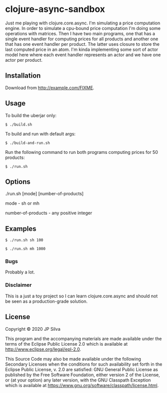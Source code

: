# clojure-async-sandbox

Just me playing with clojure.core.async. I'm simulating a price computation engine. In order to simulate a cpu-bound price computation I'm doing some operations with matrices. Then I have two main programs, one that has a single event handler for computing prices for all products and another one that has one event handler per product. The latter uses closure to store the last computed price in an atom. I'm kinda implementing some sort of actor model here where each event handler represents an actor and we have one actor per product.

## Installation

Download from http://example.com/FIXME.

## Usage

To build the uberjar only:

    $ ./build.sh

To build and run with default args:

    $ ./build-and-run.sh

Run the following command to run both programs computing prices for 50 products:

    $ ./run.sh

## Options

./run.sh [mode] [number-of-products]

mode - sh or mh

number-of-products - any positive integer

## Examples

    $ ./run.sh sh 100

    $ ./run.sh mh 1000

### Bugs

Probably a lot.

### Disclaimer

This is a just a toy project so I can learn clojure.core.async and should not be seen as a production-grade solution.

## License

Copyright © 2020 JP Silva

This program and the accompanying materials are made available under the
terms of the Eclipse Public License 2.0 which is available at
http://www.eclipse.org/legal/epl-2.0.

This Source Code may also be made available under the following Secondary
Licenses when the conditions for such availability set forth in the Eclipse
Public License, v. 2.0 are satisfied: GNU General Public License as published by
the Free Software Foundation, either version 2 of the License, or (at your
option) any later version, with the GNU Classpath Exception which is available
at https://www.gnu.org/software/classpath/license.html.
